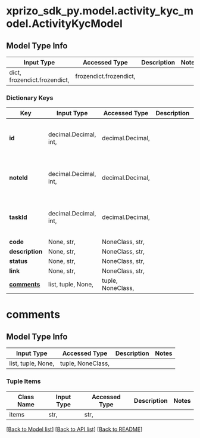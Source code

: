 # xprizo_sdk_py.model.activity_kyc_model.ActivityKycModel

## Model Type Info
Input Type | Accessed Type | Description | Notes
------------ | ------------- | ------------- | -------------
dict, frozendict.frozendict,  | frozendict.frozendict,  |  | 

### Dictionary Keys
Key | Input Type | Accessed Type | Description | Notes
------------ | ------------- | ------------- | ------------- | -------------
**id** | decimal.Decimal, int,  | decimal.Decimal,  |  | [optional] value must be a 64 bit integer
**noteId** | decimal.Decimal, int,  | decimal.Decimal,  |  | [optional] value must be a 64 bit integer
**taskId** | decimal.Decimal, int,  | decimal.Decimal,  |  | [optional] value must be a 64 bit integer
**code** | None, str,  | NoneClass, str,  |  | [optional] 
**description** | None, str,  | NoneClass, str,  |  | [optional] 
**status** | None, str,  | NoneClass, str,  |  | [optional] 
**link** | None, str,  | NoneClass, str,  |  | [optional] 
**[comments](#comments)** | list, tuple, None,  | tuple, NoneClass,  |  | [optional] 

# comments

## Model Type Info
Input Type | Accessed Type | Description | Notes
------------ | ------------- | ------------- | -------------
list, tuple, None,  | tuple, NoneClass,  |  | 

### Tuple Items
Class Name | Input Type | Accessed Type | Description | Notes
------------- | ------------- | ------------- | ------------- | -------------
items | str,  | str,  |  | 

[[Back to Model list]](../../README.md#documentation-for-models) [[Back to API list]](../../README.md#documentation-for-api-endpoints) [[Back to README]](../../README.md)

